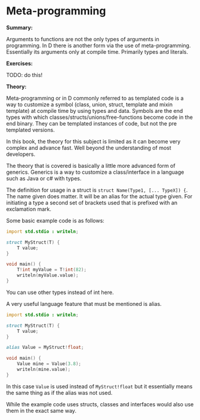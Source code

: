 # Meta-programming
**Summary:**

Arguments to functions are not the only types of arguments in programming. In D there is another form via the use of meta-programming. Essentially its arguments only at compile time. Primarily types and literals.

**Exercises:**

TODO: do this!

**Theory:**

Meta-programming or in D commonly referred to as templated code is a way to customize a symbol (class, union, struct, template and mixin template) at compile time by using types and data.
Symbols are the end types with which classes/structs/unions/free-functions become code in the end binary. They can be templated instances of code, but not the pre templated versions.

In this book, the theory for this subject is limited as it can become very complex and advance fast. Well beyond the understanding of most developers.

The theory that is covered is basically a little more advanced form of generics. Generics is a way to customize a class/interface in a language such as Java or c# with types.

The definition for usage in a struct is ``struct Name(Type1, [... TypeX]) {``. The name given does matter. It will be an alias for the actual type given. For initiating a type a second set of brackets used that is prefixed with an exclamation mark.

Some basic example code is as follows:

```D
import std.stdio : writeln;

struct MyStruct(T) {
	T value;
}

void main() {
	T!int myValue = T!int(82);
	writeln(myValue.value);
}
```
You can use other types instead of int here.

A very useful language feature that must be mentioned is alias.

```D
import std.stdio : writeln;

struct MyStruct(T) {
	T value;
}

alias Value = MyStruct!float;

void main() {
	Value mine = Value(3.8);
	writeln(mine.value);
}
```
In this case ``Value`` is used instead of ``MyStruct!float`` but it essentially means the same thing as if the alias was not used.

While the example code uses structs, classes and interfaces would also use them in the exact same way.